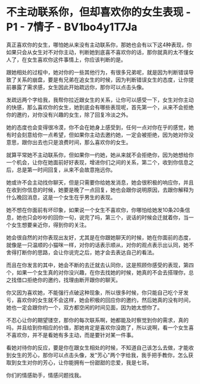 # 不主动联系你，但却喜欢你的女生表现 - P1 - 7情子 - BV1bo4y1T7Ja

真正喜欢你的女生，哪怕她从来没有主动联系你，那她也会有以下这4种表现，你如果只会从女生对不对你主动，判断她到底喜不喜欢你的话，那你就真的太不懂女人了，在女生喜欢你这件事情上，你应该判断的是。

跟她相处的过程中，她对你的一些其他行为，有很多兄弟呢，就是因为判断错误导致了关系的崩盘，要是有兄弟在追女生的时候，因为判断错误女生的态度，让你提前暴露了需求感，女生因此开始疏远你，那你可以点击头像。

发疏远两个字给我，我帮你拉近跟女生的关系，让你可以感受一下，女生对你主动的快感，那么喜欢你的女生，她到底会有哪些表现呢，首先第一个，从来不会拒绝你的邀约，对你没有兴趣的女生，除了回复冷淡之外。

她的态度也会变得很冷漠，你不会在她身上感受到，任何一点对你在乎的感觉，她有时会刻意给你一点希望，但如果你主动去邀约她，一定会被拒绝，因为她对你没意思，跟你出去也只是浪费时间，那么喜欢你的女生。

就算平常她不主动联系你，但如果你一约她，她从来就不会拒绝你，因为她想给你一个机会，让你在她面前好好表现，增进你们之间的关系，第二个，收到你信息之后，总是第一时间回复，从来不会故意拖远你。

她或许不会主动找你聊天，但是只需要你给她发消息，她会很积极的响应你，并且在收到你信息的时候，她要是晚了一点回复，她也会跟你说明原因，去跟你解释为什么晚回消息，这是一个女生在乎男生的表现。

她不想在你面前有坏印象，如果说一个女生不喜欢你，你哪怕给她发10条20条信息，她也只会吵吵的回你一句，说完了吗，第三个，说话的时候会迁就着你，当一个女生想要亲近你，得到你的关注。

她会很自然的对你表现出友好，尤其是在你跟她聊天的时候，她在你面前的态度，就像是一只温顺的小猫咪一样，对你的话表示顺从，对你的观点表示出认同，她不舍得打断你的思路，会让你说完之后，她才会去表达自己的看法。

而且在你发言的其中，她会不断的去迁就去认同你，这是照顾你感受的表现，第四个，如果一个女生真的对你没兴趣，在你去找她的时候，她真的不会去搭理你，总之找借口拒绝你的邀约，找理由断开跟你的聊天。

你又因为喜欢她，不能强行点破这种现象，所以很多时候，你只能自己吃个牙发亏，喜欢你的女生就不会这样，她会积极的回应你的邀约，然后她真的没有时间，她也一定会跟你约一个，双方都空闲的时间见面，因为她太想你了。

不忍心让你的期望镂空，那你的每次联系啊，她都能及时察觉到你的需求，真的吗，并且给到你相应的价值，那她肯定是喜欢你没跑了，所以说啊，看一个女生喜不喜欢你，并不是看她有多主动，而是要针对某一件事。

看她对待你的反应，要是你在跟女生相处的时候，不知道自己该怎么去做，才能收到女生的芳心，那你可以点击头像，发"芳心"两个字给我，我手把手教你，怎么获取到女生对你的芳心，让你能拥有一份甜甜的恋爱，我是七哥。

你们的情感助手，情感问题找我。